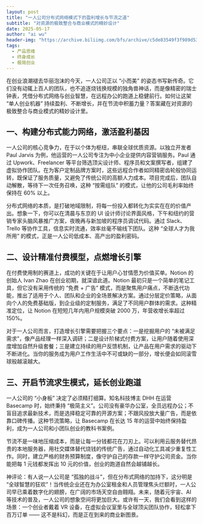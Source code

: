 ```yaml
---
layout: post
title: "一人公司分布式网络模式下的盈利增长与节流之道"
subtitle: "对资源的极致整合与商业模式的精妙设计"
date: 2025-05-17
author: "ai wu"
header-img: "https://archive.biliimg.com/bfs/archive/c5de83549f3f989d535006fefb50a6ed83e7dd34.png"
tags:
  - 产品思维
  - 终身成长
  - 极简创业
---
```

在创业浪潮褪去华丽泡沫的今天，一人公司正以 “小而美” 的姿态书写新传奇。它们没有动辄上百人的团队，也不追逐烧钱换规模的独角兽神话，而是像精密的瑞士钟表，凭借分布式网络与创业智慧，在远程办公的跑道上稳健前行。如何让这架 “单人创业机器” 持续盈利、不断增长，并在节流中积蓄力量？答案藏在对资源的极致整合与商业模式的精妙设计里。

## 一、构建分布式能力网络，激活盈利基因

一人公司的核心竞争力，在于以个体为枢纽，串联全球优质资源。以独立开发者 Paul Jarvis 为例，他运营的一人公司专注为中小企业提供内容营销服务。Paul 通过 Upwork、Freelancer 等平台筛选顶尖设计师、程序员和文案撰写者，组建了虚拟协作团队。在为客户定制品牌方案时，这些远程合作者如同精密齿轮般协同运转，既保证了服务质量，又避免了传统公司的高额人力成本。项目完成后，团队自动解散，等待下一次任务召唤，这种 “按需组队” 的模式，让他的公司毛利率始终保持在 60% 以上。

分布式网络的本质，是打破地域限制，将每一份投入都转化为实实在在的价值产出。想象一下，你可以在清晨与东京的 UI 设计师讨论界面风格，下午和纽约的营销专家头脑风暴推广方案，夜晚再与新加坡的程序员调试代码。通过 Slack、Trello 等协作工具，信息实时流通，效率丝毫不输线下团队。这种 “全球人才为我所用” 的模式，正是一人公司低成本、高产出的盈利密码。

## 二、设计精准付费模型，点燃增长引擎

在付费使用制的赛道上，成功的关键在于让用户心甘情愿为价值买单。Notion 的创始人 Ivan Zhao 在创业初期，就深谙此道。Notion 最初只是一个简单的笔记工具，但它没有采用传统的 “免费 + 广告” 模式，而是聚焦用户痛点，不断迭代功能，推出了适用于个人、团队和企业的全场景解决方案。通过分层定价策略，从面向个人的免费基础版，到企业级的定制服务，满足了不同用户群体的需求。这种精准定位，让 Notion 在短短几年内用户规模突破 2000 万，年营收增长率超过 150%。

对于一人公司而言，打造增长引擎需要把握三个要点：一是挖掘用户的 “未被满足需求”，像产品经理一样深入调研；二是设计阶梯式付费方案，让用户随着使用深度增加自然升级套餐；三是建立持续的用户反馈机制，让产品在用户需求的驱动下不断进化。当你的服务成为用户工作生活中不可或缺的一部分，增长便会如同滚雪球般越滚越大。

## 三、开启节流求生模式，延长创业跑道

一人公司的 “小身板” 决定了必须精打细算。知名科技博主 DHH 在运营 Basecamp 时，始终秉持 “极简主义”。公司没有豪华办公室，全员远程办公；不盲目追求最新技术，而是选择稳定可靠的开源方案；不跟风投放大量广告，而是依靠口碑传播。这种节流策略，让 Basecamp 在长达 15 年的运营中始终保持盈利，成为一人公司和小团队创业的教科书案例。

节流不是一味地压缩成本，而是让每一分钱都花在刀刃上。可以利用云服务替代昂贵的本地服务器，用社交媒体替代烧钱的传统广告，通过自动化工具减少重复性工作。同时，建立严格的财务预算制度，像守护自己的存款一样守护公司资金。当你能把每 1 元钱都发挥出 10 元的价值，创业的跑道自然会越铺越长。

神评论：有人说一人公司是 “孤独的战斗”，但在分布式网络的加持下，这分明是 “全球智慧的狂欢”！当传统企业还在为办公室租金和人员管理焦头烂额时，一人公司早已乘着数字化的翅膀，在广阔的市场天空自由翱翔。未来，随着元宇宙、AI 等技术的普及，一人公司的想象空间将更加巨大。或许有一天，我们会看到这样的场景：一个创业者戴着 VR 设备，在虚拟会议室里与全球顶尖团队协作，轻松拿下百万订单 —— 这不是科幻，而是正在到来的商业新图景。